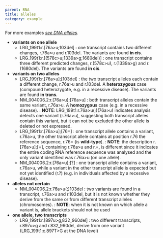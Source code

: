 ```yaml
---
parent: RNA
title: alleles
category: example
---
```


For more examples [_see DNA alleles_](/recommendations/DNA/variant/alleles/).

*	**variants on one allele**
	*	LRG\_199t1:r.[76a>u;103del]
	:	one transcript contains two different changes, r.76a>u and r.103del. The variants are found **in cis**.
	*	LRG\_199t1:r.[(578c>u;1339a>g;1680del)]
	:	one transcript contains three different predicted changes, r.(578c>u), r.(1339a>g) and r.(1680del). The variants are found **in cis**.
*	**variants on two alleles**
	*	LRG\_199t1:r.[76a>u];[103del]
	:	the two transcript alleles each contain a different change, r.76a>u and r.103del. A **heterozygous** case (compound heterozygote, e.g. in a recessive disease). The variants are found **in trans**.
	*	NM\_004006.2:r.[76a>u];[76a>u]
	:	both transcript alleles contain the same variant, r.76a>u. A **homozygous** case (e.g. in a recessive disease).
	:	**NOTE**: LRG\_199t1:r.76a>u(;)(76a>u) indicates analysis detects one variant (r.76a>u), suggesting both transcript alleles contain this variant, but it can not be excluded the other allele is deleted or not expressed.
	*	LRG_199t1:r.[76a>u];[76=]
	:	one transcript allele contains a variant, r.76a>u, the other transcript allele contains at position r.76 the reference sequence, r.76= (is **wild-type**).
	:	**NOTE**: the description r.[76a>u];[=], containing r.76a>u and r.=, is different since it indicates the entire coding RNA reference sequence was analysed and the only variant identified was r.76a>u (on one allele).
	*	NM\_004006.2:r.[76a>u];[?]
	:	one transcript allele contains a variant, r.76a>u, while a variant in the other transcript allele is expected but not yet identified (r.?) (e.g. in individuals affected by a recessive disease).
*	**alleles not certain**
	*	NM\_004006.2:r.76a>u(;)103del
	:	two variants are found in a transcript, r.76a>u and r.103del, but it is not known whether they derive from the same or from different transcript alleles (chromosomes).
	:	**NOTE**: when it is not known on which allele a variant is, allele brackets should not be used
*	**one allele, two transcripts**
	*	LRG\_199t1:r.[897u>g,832_960del]
	:	two different transcripts, r.897u>g and r.832_960del, derive from one variant (LRG_199t1:c.897T>G at the DNA level)
